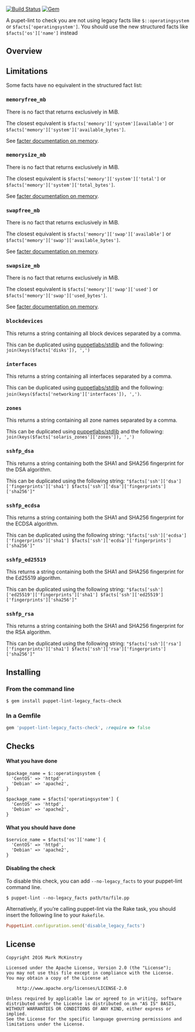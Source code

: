 [![Build Status](https://travis-ci.org/mmckinst/puppet-lint-legacy_facts-check.svg?branch=master)](https://travis-ci.org/mmckinst/puppet-lint-legacy_facts-check)
[![Gem](https://img.shields.io/gem/v/puppet-lint-legacy_facts-check.svg?maxAge=2592000)](https://rubygems.org/gems/puppet-lint-legacy_facts-check)

A pupet-lint to check you are not using legacy facts like `$::operatingsystem`
or `$facts['operatingsystem']`. You should use the new structured facts like
`$facts['os']['name']` instead

## Overview

## Limitations

Some facts have no equivalent in the structured fact list:

### `memoryfree_mb`

There is no fact that returns exclusively in MiB.

The closest equivalent is `$facts['memory']['system'][available']` or
`$facts['memory']['system']['available_bytes']`.

See
[facter documentation on memory](https://docs.puppet.com/facter/3.4/core_facts.html#memory).

### `memorysize_mb`

There is no fact that returns exclusively in MiB.

The closest equivalent is `$facts['memory']['system']['total']` or
`$facts['memory']['system']['total_bytes']`.

See [facter documentation on memory](https://docs.puppet.com/facter/3.4/core_facts.html#memory).

### `swapfree_mb`

There is no fact that returns exclusively in MiB.

The closest equivalent is `$facts['memory']['swap']['available']` or
`$facts['memory']['swap']['available_bytes']`.

See [facter documentation on memory](https://docs.puppet.com/facter/3.4/core_facts.html#memory).

### `swapsize_mb`

There is no fact that returns exclusively in MiB.

The closest equivalent is `$facts['memory']['swap']['used']` or
`$facts['memory']['swap']['used_bytes']`.

See [facter documentation on memory](https://docs.puppet.com/facter/3.4/core_facts.html#memory).

### `blockdevices`

This returns a string containing all block devices separated by a comma.

This can be duplicated using
[puppetlabs/stdlib](https://github.com/puppetlabs/puppetlabs-stdlib) and the
following: `join(keys($facts['disks']), ',')`

### `interfaces`

This returns a string containing all interfaces separated by a comma.

This can be duplicated using
[puppetlabs/stdlib](https://github.com/puppetlabs/puppetlabs-stdlib) and the
following: `join(keys($facts['networking']['interfaces']), ',')`.

### `zones`

This returns a string containing all zone names separated by a comma.

This can be duplicated using
[puppetlabs/stdlib](https://github.com/puppetlabs/puppetlabs-stdlib) and the
following: `join(keys($facts['solaris_zones']['zones']), ',')`

### `sshfp_dsa`

This returns a string containing both the SHA1 and SHA256 fingerprint for the
DSA algorithm.

This can be duplicated using the following string:
`"$facts['ssh']['dsa']['fingerprints']['sha1']
$facts['ssh']['dsa']['fingerprints']['sha256']"`

### `sshfp_ecdsa`

This returns a string containing both the SHA1 and SHA256 fingerprint for the
ECDSA algorithm.

This can be duplicated using the following string:
`"$facts['ssh']['ecdsa']['fingerprints']['sha1']
$facts['ssh']['ecdsa']['fingerprints']['sha256']"`

### `sshfp_ed25519`

This returns a string containing both the SHA1 and SHA256 fingerprint for the
Ed25519 algorithm.

This can be duplicated using the following string:
`"$facts['ssh']['ed25519']['fingerprints']['sha1']
$facts['ssh']['ed25519']['fingerprints']['sha256']"`

### `sshfp_rsa`

This returns a string containing both the SHA1 and SHA256 fingerprint for the
RSA algorithm.

This can be duplicated using the following string:
`"$facts['ssh']['rsa']['fingerprints']['sha1']
$facts['ssh']['rsa']['fingerprints']['sha256']"`

## Installing

### From the command line

```shell
$ gem install puppet-lint-legacy_facts-check
```

### In a Gemfile

```ruby
gem 'puppet-lint-legacy_facts-check', :require => false
```

## Checks

#### What you have done

```puppet
$package_name = $::operatingsystem {
  'CentOS' => 'httpd',
  'Debian' => 'apache2',
}
```

```puppet
$package_name = $facts['operatingsystem'] {
  'CentOS' => 'httpd',
  'Debian' => 'apache2',
}
```

#### What you should have done

```puppet
$service_name = $facts['os']['name'] {
  'CentOS' => 'httpd',
  'Debian' => 'apache2',
}
```

#### Disabling the check

To disable this check, you can add `--no-legacy_facts` to your puppet-lint
command line.

```shell
$ puppet-lint --no-legacy_facts path/to/file.pp
```

Alternatively, if you’re calling puppet-lint via the Rake task, you should
insert the following line to your `Rakefile`.

```ruby
PuppetLint.configuration.send('disable_legacy_facts')
```

## License

```
Copyright 2016 Mark McKinstry

Licensed under the Apache License, Version 2.0 (the "License");
you may not use this file except in compliance with the License.
You may obtain a copy of the License at

    http://www.apache.org/licenses/LICENSE-2.0

Unless required by applicable law or agreed to in writing, software
distributed under the License is distributed on an "AS IS" BASIS,
WITHOUT WARRANTIES OR CONDITIONS OF ANY KIND, either express or implied.
See the License for the specific language governing permissions and
limitations under the License.
```
